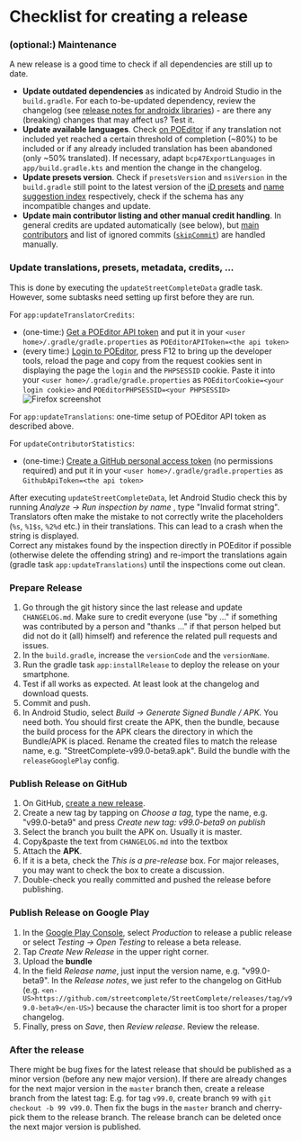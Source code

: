 # Checklist for creating a release

### (optional:) Maintenance

A new release is a good time to check if all dependencies are still up to date.

- **Update outdated dependencies** as indicated by Android Studio in the `build.gradle`. For each to-be-updated dependency, review the changelog (see [release notes for androidx libraries](https://developer.android.com/jetpack/androidx/releases/appcompat)) - are there any (breaking) changes that may affect us? Test it.
- **Update available languages**. Check [on POEditor](https://poeditor.com/projects/view?id=97843) if any translation not included yet reached a certain threshold of completion (~80%) to be included or if any already included translation has been abandoned (only ~50% translated). If necessary, adapt `bcp47ExportLanguages` in `app/build.gradle.kts` and mention the change in the changelog.
- **Update presets version**. Check if `presetsVersion` and `nsiVersion` in the `build.gradle` still point to the latest version of the [iD presets](https://github.com/openstreetmap/id-tagging-schema/releases) and [name suggestion index](https://github.com/osmlab/name-suggestion-index/tags) respectively, check if the schema has any incompatible changes and update.
- **Update main contributor listing and other manual credit handling**. In general credits are updated automatically (see below), but [main contributors](/app/src/main/res/raw/credits_main.json) and list of ignored commits ([`skipCommit`](/build.gradle.kts#L75)) are handled manually.

### Update translations, presets, metadata, credits, ...

This is done by executing the `updateStreetCompleteData` gradle task. However, some subtasks need setting up first before they are run.

For `app:updateTranslatorCredits`:

- (one-time:) [Get a POEditor API token](https://poeditor.com/account/api) and put it in your `<user home>/.gradle/gradle.properties` as `POEditorAPIToken=<the api token>`
- (every time:) [Login to POEditor](https://poeditor.com/projects/view?id=97843), press F12 to bring up the developer tools, reload the page and copy from the request cookies sent in displaying the page the `login` and the `PHPSESSID` cookie. Paste it into your `<user home>/.gradle/gradle.properties` as `POEditorCookie=<your login cookie>` and `POEditorPHPSESSID=<your PHPSESSID>` ![Firefox screenshot](get_poeditor_cookie.png)

For `app:updateTranslations`: one-time setup of POEditor API token as described above.

For `updateContributorStatistics`:

- (one-time:) [Create a GitHub personal access token](https://docs.github.com/authentication/keeping-your-account-and-data-secure/managing-your-personal-access-tokens) (no permissions required) and put it in your `<user home>/.gradle/gradle.properties` as `GithubApiToken=<the api token>`

After executing `updateStreetCompleteData`, let Android Studio check this by running _Analyze -> Run inspection by name_ , type "Invalid format string". Translators often make the mistake to not correctly write the placeholders (`%s`, `%1$s`, `%2%d` etc.) in their translations. This can lead to a crash when the string is displayed.  
Correct any mistakes found by the inspection directly in POEditor if possible (otherwise delete the offending string) and re-import the translations again (gradle task `app:updateTranslations`) until the inspections come out clean.

### Prepare Release

1. Go through the git history since the last release and update `CHANGELOG.md`. Make sure to credit everyone (use "by ..." if something was contributed by a person and "thanks ..." if that person helped but did not do it (all) himself) and reference the related pull requests and issues.
2. In the `build.gradle`, increase the `versionCode` and the `versionName`.
3. Run the gradle task `app:installRelease` to deploy the release on your smartphone.
4. Test if all works as expected. At least look at the changelog and download quests.
5. Commit and push.
6. In Android Studio, select _Build -> Generate Signed Bundle / APK_. You need both. You should first create the APK, then the bundle, because the build process for the APK clears the directory in which the Bundle/APK is placed. Rename the created files to match the release name, e.g. "StreetComplete-v99.0-beta9.apk". Build the bundle with the `releaseGooglePlay` config.

### Publish Release on GitHub

1. On GitHub, [create a new release](https://github.com/streetcomplete/StreetComplete/releases/new).
2. Create a new tag by tapping on _Choose a tag_, type the name, e.g. "v99.0-beta9" and press _Create new tag: v99.0-beta9 on publish_
3. Select the branch you built the APK on. Usually it is master.
4. Copy&paste the text from `CHANGELOG.md` into the textbox
5. Attach the **APK**.
6. If it is a beta, check the _This is a pre-release_ box. For major releases, you may want to check the box to create a discussion.
7. Double-check you really committed and pushed the release before publishing.

### Publish Release on Google Play

1. In the [Google Play Console](https://play.google.com/console/), select _Production_ to release a public release or select 
_Testing -> Open Testing_ to release a beta release.
2. Tap _Create New Release_ in the upper right corner.
3. Upload the **bundle**
4. In the field _Release name_, just input the version name, e.g. "v99.0-beta9". In the _Release notes_, we just refer to the changelog on GitHub (e.g. `<en-US>https://github.com/streetcomplete/StreetComplete/releases/tag/v99.0-beta9</en-US>`) because the character limit is too short for a proper changelog.
5. Finally, press on _Save_, then _Review release_. Review the release.

### After the release

There might be bug fixes for the latest release that should be published as a minor version (before any new major version). If there are already changes for the next major version in the `master` branch then, create a release branch from the latest tag: E.g. for tag `v99.0`, create branch `99` with `git checkout -b 99 v99.0`. Then fix the bugs in the `master` branch and cherry-pick them to the release branch. The release branch can be deleted once the next major version is published.
